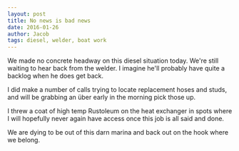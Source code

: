 ```yaml
---
layout: post
title: No news is bad news
date: 2016-01-26
author: Jacob
tags: diesel, welder, boat work
---
```


We made no concrete headway on this diesel situation today. We're still waiting to hear back from the welder. I imagine he'll probably have quite a backlog when he does get back.

I did make a number of calls trying to locate replacement hoses and studs, and will be grabbing an über early in the morning pick those up.

I threw a coat of high temp Rustoleum on the heat exchanger in spots where I will hopefully never again have access once this job is all said and done.

We are dying to be out of this darn marina and back out on the hook where we belong.
